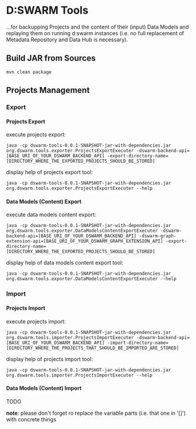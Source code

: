 # D:SWARM Tools #

...for backupping Projects and the content of their (input) Data Models and replaying them on running d:swarm instances (i.e. no full replacement of Metadata Repository and Data Hub is necessary).

## Build JAR from Sources

    mvn clean package


## Projects Management

### Export

#### Projects Export

execute projects export:

    java -cp dswarm-tools-0.0.1-SNAPSHOT-jar-with-dependencies.jar org.dswarm.tools.exporter.ProjectsExportExecuter -dswarm-backend-api=[BASE_URI_OF_YOUR_DSWARM_BACKEND_API] -export-directory-name=[DIRECTORY_WHERE_THE_EXPORTED_PROJECTS_SHOULD_BE_STORED]

display help of projects export tool:

    java -cp dswarm-tools-0.0.1-SNAPSHOT-jar-with-dependencies.jar org.dswarm.tools.exporter.ProjectsExportExecuter --help

#### Data Models (Content) Export

execute data models content export:

    java -cp dswarm-tools-0.0.1-SNAPSHOT-jar-with-dependencies.jar org.dswarm.tools.exporter.DataModelsContentExportExecuter -dswarm-backend-api=[BASE_URI_OF_YOUR_DSWARM_BACKEND_API] -dswarm-graph-extension-api=[BASE_URI_OF_YOUR_DSWARM_GRAPH_EXTENSION_API] -export-directory-name=[DIRECTORY_WHERE_THE_EXPORTED_PROJECTS_SHOULD_BE_STORED]

display help of data models content export tool:

    java -cp dswarm-tools-0.0.1-SNAPSHOT-jar-with-dependencies.jar org.dswarm.tools.exporter.DataModelsContentExportExecuter --help

### Import

#### Projects Import

execute projects import:

    java -cp dswarm-tools-0.0.1-SNAPSHOT-jar-with-dependencies.jar org.dswarm.tools.importer.ProjectsImportExecuter -dswarm-backend-api=[BASE_URI_OF_YOUR_DSWARM_BACKEND_API] -import-directory-name=[DIRECTORY_WHERE_THE_PROJECTS_THAT_SHOULD_BE_IMPORTED_ARE_STORED]

display help of projects import tool:

    java -cp dswarm-tools-0.0.1-SNAPSHOT-jar-with-dependencies.jar org.dswarm.tools.importer.ProjectsImportExecuter --help 

#### Data Models (Content) Import

TODO

**note**: please don't forget ro replace the variable parts (i.e. that one in '[]') with concrete things